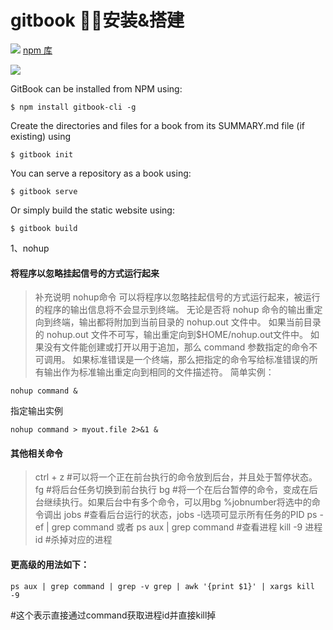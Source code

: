 # gitbook 安装&搭建

![](https://raw.github.com/GitbookIO/gitbook/master/preview.png)
[npm 库](https://www.npmjs.com/package/gitbook)

[![](https://gblobscdn.gitbook.com/spaces%2Fgitbook%2Favatar-rectangle.png?alt=media)](https://docs.gitbook.com/)  
  
  
GitBook can be installed from NPM using:

    $ npm install gitbook-cli -g
Create the directories and files for a book from its SUMMARY.md file (if existing) using

    $ gitbook init
You can serve a repository as a book using:

    $ gitbook serve
Or simply build the static website using:

    $ gitbook build

1、nohup   
#### 将程序以忽略挂起信号的方式运行起来

>补充说明
nohup命令 可以将程序以忽略挂起信号的方式运行起来，被运行的程序的输出信息将不会显示到终端。
无论是否将 nohup 命令的输出重定向到终端，输出都将附加到当前目录的 nohup.out 文件中。
如果当前目录的 nohup.out 文件不可写，输出重定向到$HOME/nohup.out文件中。
如果没有文件能创建或打开以用于追加，那么 command 参数指定的命令不可调用。
如果标准错误是一个终端，那么把指定的命令写给标准错误的所有输出作为标准输出重定向到相同的文件描述符。
简单实例：  
     
    nohup command &

指定输出实例  
    
    nohup command > myout.file 2>&1 &


#### 其他相关命令
>ctrl + z #可以将一个正在前台执行的命令放到后台，并且处于暂停状态。
fg #将后台任务切换到前台执行
bg #将一个在后台暂停的命令，变成在后台继续执行。如果后台中有多个命令，可以用bg %jobnumber将选中的命令调出
jobs #查看后台运行的状态，jobs -l选项可显示所有任务的PID
ps -ef | grep command 或者 ps aux | grep command #查看进程
kill -9 进程id #杀掉对应的进程  
  
   
#### 更高级的用法如下：  
    
    ps aux | grep command | grep -v grep | awk '{print $1}' | xargs kill -9 
#这个表示直接通过command获取进程id并直接kill掉

